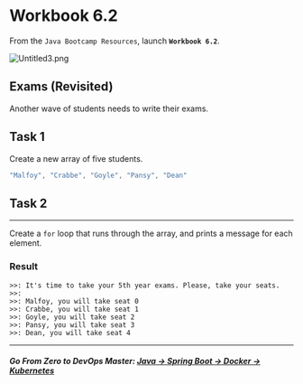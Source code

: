 # Workbook 6.2

From the `Java Bootcamp Resources`, launch **`Workbook 6.2`**.

![Untitled3.png](https://img-c.udemycdn.com/redactor/raw/article_lecture/2025-01-04_01-57-20-cad6ed397a919620fc7f088ab21fef10.png)

Exams (Revisited)
----------------

Another wave of students needs to write their exams.

## Task 1

Create a new array of five students.

```java
"Malfoy", "Crabbe", "Goyle", "Pansy", "Dean"
```
## Task 2
------

Create a `for` loop that runs through the array, and prints a message for each element.

### Result
```
>>: It's time to take your 5th year exams. Please, take your seats.
>>:
>>: Malfoy, you will take seat 0
>>: Crabbe, you will take seat 1
>>: Goyle, you will take seat 2
>>: Pansy, you will take seat 3
>>: Dean, you will take seat 4
```

----------
##### **Go From Zero to DevOps Master**: *[Java → Spring Boot → Docker → Kubernetes](https://rslim087a.github.io/zero-devops-roadmap/)*